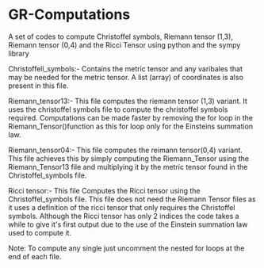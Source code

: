 # GR-Computations
A set of codes to compute Christoffel symbols, Riemann tensor (1,3), Riemann tensor (0,4) and the Ricci Tensor using python and the sympy library

Christoffell_symbols:- Contains the metric tensor and any varibales that may be needed for the metric tensor.
A list (array) of coordinates is also present in this file.

Riemann_tensor13:- This file computes the riemann tensor (1,3) variant. It uses the christoffel symbols file to compute the christoffel symbols required.
Computations can be made faster by removing the for loop in the Riemann_Tensor()function as this for loop only for the Einsteins summation law.

Riemann_tensor04:- This file computes the reimann tensor(0,4) variant.
This file achieves this by simply computing the Riemann_Tensor using the Riemann_Tensor13 file and multiplying it by the metric tensor found in the Christoffel_symbols file.

Ricci tensor:- This file Computes the Ricci tensor using the Christoffel_symbols file.
This file does not need the Riemann Tensor files as it uses a definition of the ricci tensor that only requires the Christoffel symbols.
Although the Ricci tensor has only 2 indices the code takes a while to give it's first output due to the use of the Einstein summation law used to compute it.

Note: To compute any single just uncomment the nested for loops at the end of each file.
